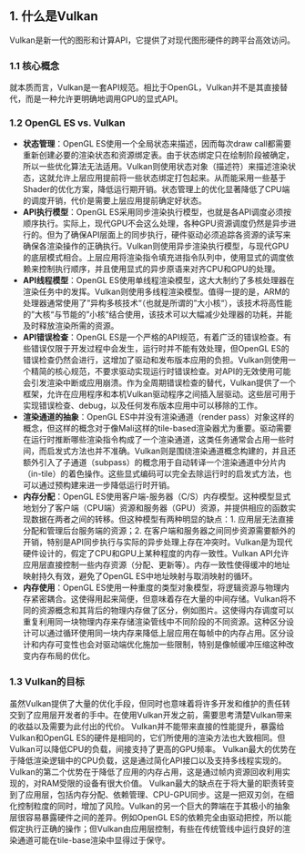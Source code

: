 ## 1. 什么是Vulkan
Vulkan是新一代的图形和计算API，它提供了对现代图形硬件的跨平台高效访问。

### 1.1 核心概念
就本质而言，Vulkan是一套API规范。相比于OpenGL，Vulkan并不是其直接替代，而是一种允许更明确地调用GPU的显式API。

### 1.2 OpenGL ES vs. Vulkan
- **状态管理**：OpenGL ES使用一个全局状态来描述，因而每次draw call都需要重新创建必要的渲染状态和资源绑定表。由于状态绑定只在绘制阶段被确定，所以一些优化算法无法适用。Vulkan则使用状态对象（描述符）来描述渲染状态，这就允许上层应用提前将一些状态绑定打包起来。从而能采用一些基于Shader的优化方案，降低运行期开销。状态管理上的优化显著降低了CPU端的调度开销，代价是需要上层应用提前确定好状态。
- **API执行模型**：OpenGL ES采用同步渲染执行模型，也就是各API调度必须按顺序执行。实际上，现代GPU不会这么处理，各种GPU资源调度仍然是异步进行的。但为了确保API层面上的同步执行，硬件驱动必须追踪各资源的读写来确保各渲染操作的正确执行。Vulkan则使用异步渲染执行模型，与现代GPU的底层模式相合。上层应用将渲染指令填充进指令队列中，使用显式的调度依赖来控制执行顺序，并且使用显式的异步原语来对齐CPU和GPU的处理。
- **API线程模型**：OpenGL ES使用单线程渲染模型，这大大制约了多核处理器在渲染任务中的发挥。Vulkan则使用多线程渲染模型。值得一提的是，ARM的处理器通常使用了”异构多核技术“（也就是所谓的”大小核“），该技术将高性能的”大核“与节能的”小核“结合使用，该技术可以大幅减少处理器的功耗，并能及时释放渲染所需的资源。
- **API错误检查**：OpenGL ES是一个严格的API规范，有着广泛的错误检查。有些错误仅限于开发过程中会发生，运行时并不能有效处理，但OpenGL ES的错误检查仍然会进行，这增加了驱动和发布版本应用的负担。Vulkan则使用一个精简的核心规范，不要求驱动实现运行时错误检查。对API的无效使用可能会引发渲染中断或应用崩溃。作为全周期错误检查的替代，Vulkan提供了一个框架，允许在应用程序和本机Vulkan驱动程序之间插入层驱动。这些层可用于实现错误检查、debug，以及任何发布版本应用中可以移除的工作。
- **渲染通道的抽象**：OpenGL ES中并没有渲染通道（render pass）对象这样的概念，但这样的概念对于像Mali这样的tile-based渲染器尤为重要。驱动需要在运行时推断哪些渲染指令构成了一个渲染通道，这类任务通常会占用一些时间，而启发式方法也并不准确。Vulkan则是围绕渲染通道概念构建的，并且还额外引入了子通道（subpass）的概念用于自动转译一个渲染通道中分片内（in-tile）的着色操作。这些显式编码可以完全去除运行时的启发式方法，也可以通过预构建来进一步降低运行时开销。
- **内存分配**：OpenGL ES使用客户端-服务器（C/S）内存模型。这种模型显式地划分了客户端（CPU端）资源和服务器（GPU）资源，并提供相应的函数实现数据在两者之间的转移。但这种模型有两种明显的缺点：1. 应用层无法直接分配和管理后台服务端的资源；2. 在客户端和服务器之间同步资源需要额外的开销，特别是API同步执行与实际的异步处理上存在冲突时。Vulkan是为现代硬件设计的，假定了CPU和GPU上某种程度的内存一致性。Vulkan API允许应用层直接控制一些内存资源（分配、更新等）。内存一致性使得缓冲的地址映射持久有效，避免了OpenGL ES中地址映射与取消映射的循环。
- **内存使用**：OpenGL ES使用一种重度的类型对象模型，将逻辑资源与物理内存紧密耦合。这使得用起来简便，但意味着存在大量的中间存储。Vulkan将不同的资源概念和其背后的物理内存做了区分，例如图片。这使得内存调度可以重复利用同一块物理内存来存储渲染管线中不同阶段的不同资源。这种区分设计可以通过循环使用同一块内存来降低上层应用在每帧中的内存占用。区分设计和内存可变性也会对驱动端优化施加一些限制，特别是像帧缓冲压缩这种改变内存布局的优化。

### 1.3 Vulkan的目标
虽然Vulkan提供了大量的优化手段，但同时也意味着将许多开发和维护的责任转交到了应用层开发者的手中。在使用Vulkan开发之前，需要思考清楚Vulkan带来的收益以及需要为此付出的代价。
Vulkan并不能带来直接的性能提升，暴露给Vulkan和OpenGL ES的硬件是相同的，它们所使用的渲染方法也大致相同。但Vulkan可以降低CPU的负载，间接支持了更高的GPU频率。
Vulkan最大的优势在于降低渲染逻辑中的CPU负载，这是通过简化API接口以及支持多线程实现的。Vulkan的第二个优势在于降低了应用的内存占用，这是通过帧内资源回收利用实现的，对RAM受限的设备有很大价值。
Vulkan最大的缺点在于将大量的职责转变到了应用层，包括内存分配、依赖管理、CPU-GPU同步。这是一把双刃剑，在细化控制粒度的同时，增加了风险。Vulkan的另一个巨大的弊端在于其极小的抽象层很容易暴露硬件之间的差异。例如OpenGL ES的依赖完全由驱动把控，所以能假定执行正确的操作；但Vulkan由应用层控制，有些在传统管线中运行良好的渲染通道可能在tile-base渲染中显得过于保守。